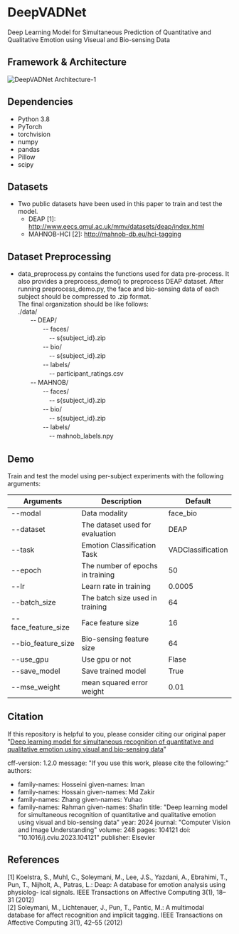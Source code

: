 # DeepVADNet

Deep Learning Model for Simultaneous Prediction of Quantitative and Qualitative Emotion using Viseual and Bio-sensing Data

## Framework & Architecture

![DeepVADNet Architecture-1](https://github.com/user-attachments/assets/9e51ed03-016e-4b9a-8cfb-f716bbb40640)


## Dependencies
+ Python 3.8
+ PyTorch
+ torchvision
+ numpy
+ pandas
+ Pillow
+ scipy

## Datasets
* Two public datasets have been used in this paper to train and test the model. 
  + DEAP \[1\]: http://www.eecs.qmul.ac.uk/mmv/datasets/deap/index.html
  + MAHNOB-HCI \[2\]: http://mahnob-db.eu/hci-tagging

## Dataset Preprocessing
* data_preprocess.py contains the functions used for data pre-process. It also provides a preprocess_demo() to preprocess DEAP dataset.
After running preprocess_demo.py, the face and bio-sensing data of each subject should be compressed to .zip format.    
The final organization should be like follows:    
./data/    
　　-- DEAP/    
　　　　-- faces/    
　　　　　-- s{subject_id}.zip    
　　　　-- bio/    
　　　　　-- s{subject_id}.zip    
　　　　-- labels/    
　　　　　-- participant_ratings.csv    
　　-- MAHNOB/    
　　　　-- faces/    
　　　　　-- s{subject_id}.zip    
　　　　-- bio/    
　　　　　-- s{subject_id}.zip    
　　　　-- labels/    
　　　　　-- mahnob_labels.npy
     
## Demo
Train and test the model using per-subject experiments with the following arguments:

| Arguments| Description | Default |
|---|---|---|
| --modal | Data modality | face_bio |
| --dataset | The dataset used for evaluation | DEAP |
| --task | Emotion Classification Task | VADClassification |
| --epoch | The number of epochs in training| 50 |
| --lr | Learn rate in training| 0.0005 |
| --batch_size | The batch size used in training | 64 |
| --face_feature_size | Face feature size | 16 |
| --bio_feature_size | Bio-sensing feature size| 64 |
| --use_gpu | Use gpu or not | Flase |
| --save_model | Save trained model | True
| --mse_weight | mean squared error weight | 0.01 |


## Citation

If this repository is helpful to you, please consider citing our original paper "[Deep learning model for simultaneous recognition of quantitative and qualitative emotion using visual and bio-sensing data](https://www.sciencedirect.com/science/article/pii/S1077314224002029)"


cff-version: 1.2.0
message: "If you use this work, please cite the following:"
authors:
  - family-names: Hosseini
    given-names: Iman
  - family-names: Hossain
    given-names: Md Zakir
  - family-names: Zhang
    given-names: Yuhao
  - family-names: Rahman
    given-names: Shafin
title: "Deep learning model for simultaneous recognition of quantitative and qualitative emotion using visual and bio-sensing data"
year: 2024
journal: "Computer Vision and Image Understanding"
volume: 248
pages: 104121
doi: "10.1016/j.cviu.2023.104121"
publisher: Elsevier


## References
\[1\] Koelstra, S., Muhl, C., Soleymani, M., Lee, J.S., Yazdani, A., Ebrahimi, T., Pun,
T., Nijholt, A., Patras, L.: Deap: A database for emotion analysis using physiolog-
ical signals. IEEE Transactions on Affective Computing 3(1), 18–31 (2012)    
\[2\] Soleymani, M., Lichtenauer, J., Pun, T., Pantic, M.: A multimodal database for affect recognition and implicit tagging. IEEE Transactions on Affective Computing 3(1), 42–55 (2012)
